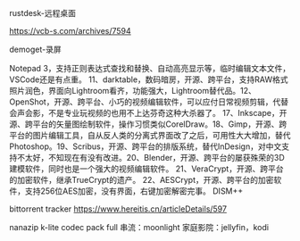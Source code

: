 
rustdesk-远程桌面

https://vcb-s.com/archives/7594

demoget-录屏

Notepad 3，支持正则表达式查找和替换、自动高亮显示等，临时编辑文本文件，VSCode还是有点重。
11、darktable，数码暗房，开源、跨平台，支持RAW格式照片润色，界面向Lightroom看齐，功能强大，Lightroom替代品。12、OpenShot，开源、跨平台、小巧的视频编辑软件，可以应付日常视频剪辑，代替会声会影，不是专业玩视频的也用不上达芬奇这种大杀器了。
17、Inkscape，开源、跨平台的矢量图绘制软件，操作习惯类似CorelDraw。18、Gimp，开源、跨平台的图片编辑工具，自从反人类的分离式界面改了之后，可用性大大增加，替代Photoshop。19、Scribus，开源、跨平台的排版系统，替代InDesign，对中文支持不太好，不知现在有没有改进。20、Blender，开源、跨平台的屡获殊荣的3D建模软件，同时也是一个强大的视频编辑软件。
21、VeraCrypt，开源、跨平台的加密软件，继承TrueCrypt的遗产。
22、AESCrypt，开源、跨平台的加密软件，支持256位AES加密，没有界面，右键加密解密完事。
DISM++

bittorrent tracker
https://www.hereitis.cn/articleDetails/597

nanazip
k-lite codec pack full
串流：moonlight
家庭影院：jellyfin，kodi